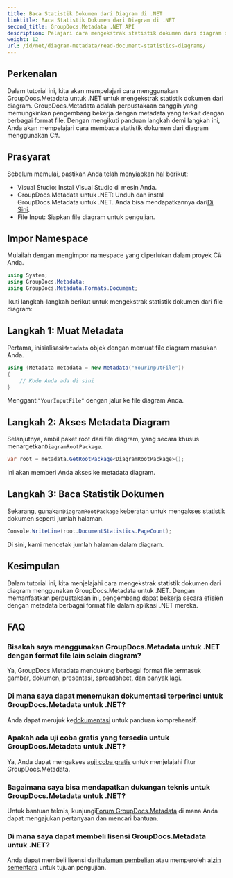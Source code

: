 ```yaml
---
title: Baca Statistik Dokumen dari Diagram di .NET
linktitle: Baca Statistik Dokumen dari Diagram di .NET
second_title: GroupDocs.Metadata .NET API
description: Pelajari cara mengekstrak statistik dokumen dari diagram di .NET menggunakan GroupDocs.Metadata, pustaka manipulasi metadata yang canggih.
weight: 12
url: /id/net/diagram-metadata/read-document-statistics-diagrams/
---
```

## Perkenalan
Dalam tutorial ini, kita akan mempelajari cara menggunakan GroupDocs.Metadata untuk .NET untuk mengekstrak statistik dokumen dari diagram. GroupDocs.Metadata adalah perpustakaan canggih yang memungkinkan pengembang bekerja dengan metadata yang terkait dengan berbagai format file. Dengan mengikuti panduan langkah demi langkah ini, Anda akan mempelajari cara membaca statistik dokumen dari diagram menggunakan C#.
## Prasyarat
Sebelum memulai, pastikan Anda telah menyiapkan hal berikut:
- Visual Studio: Instal Visual Studio di mesin Anda.
-  GroupDocs.Metadata untuk .NET: Unduh dan instal GroupDocs.Metadata untuk .NET. Anda bisa mendapatkannya dari[Di Sini](https://releases.groupdocs.com/metadata/net/).
- File Input: Siapkan file diagram untuk pengujian.

## Impor Namespace
Mulailah dengan mengimpor namespace yang diperlukan dalam proyek C# Anda.
```csharp
using System;
using GroupDocs.Metadata;
using GroupDocs.Metadata.Formats.Document;
```

Ikuti langkah-langkah berikut untuk mengekstrak statistik dokumen dari file diagram:
## Langkah 1: Muat Metadata
 Pertama, inisialisasi`Metadata` objek dengan memuat file diagram masukan Anda.
```csharp
using (Metadata metadata = new Metadata("YourInputFile"))
{
    // Kode Anda ada di sini
}
```
 Mengganti`"YourInputFile"` dengan jalur ke file diagram Anda.
## Langkah 2: Akses Metadata Diagram
 Selanjutnya, ambil paket root dari file diagram, yang secara khusus menargetkan`DiagramRootPackage`.
```csharp
var root = metadata.GetRootPackage<DiagramRootPackage>();
```
Ini akan memberi Anda akses ke metadata diagram.
## Langkah 3: Baca Statistik Dokumen
 Sekarang, gunakan`DiagramRootPackage` keberatan untuk mengakses statistik dokumen seperti jumlah halaman.
```csharp
Console.WriteLine(root.DocumentStatistics.PageCount);
```
Di sini, kami mencetak jumlah halaman dalam diagram.

## Kesimpulan
Dalam tutorial ini, kita menjelajahi cara mengekstrak statistik dokumen dari diagram menggunakan GroupDocs.Metadata untuk .NET. Dengan memanfaatkan perpustakaan ini, pengembang dapat bekerja secara efisien dengan metadata berbagai format file dalam aplikasi .NET mereka.

## FAQ
### Bisakah saya menggunakan GroupDocs.Metadata untuk .NET dengan format file lain selain diagram?
Ya, GroupDocs.Metadata mendukung berbagai format file termasuk gambar, dokumen, presentasi, spreadsheet, dan banyak lagi.
### Di mana saya dapat menemukan dokumentasi terperinci untuk GroupDocs.Metadata untuk .NET?
 Anda dapat merujuk ke[dokumentasi](https://tutorials.groupdocs.com/metadata/net/) untuk panduan komprehensif.
### Apakah ada uji coba gratis yang tersedia untuk GroupDocs.Metadata untuk .NET?
 Ya, Anda dapat mengakses a[uji coba gratis](https://releases.groupdocs.com/) untuk menjelajahi fitur GroupDocs.Metadata.
### Bagaimana saya bisa mendapatkan dukungan teknis untuk GroupDocs.Metadata untuk .NET?
 Untuk bantuan teknis, kunjungi[Forum GroupDocs.Metadata](https://forum.groupdocs.com/c/metadata/14) di mana Anda dapat mengajukan pertanyaan dan mencari bantuan.
### Di mana saya dapat membeli lisensi GroupDocs.Metadata untuk .NET?
 Anda dapat membeli lisensi dari[halaman pembelian](https://purchase.groupdocs.com/buy) atau memperoleh a[izin sementara](https://purchase.groupdocs.com/temporary-license/) untuk tujuan pengujian.